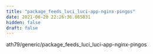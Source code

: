 ```yaml
---
title: "package_feeds_luci_luci-app-nginx-pingos"
date: 2021-06-20 22:26:36.865831
hidden: false
draft: false
---
```


ath79/generic/package_feeds_luci_luci-app-nginx-pingos

